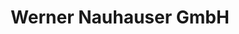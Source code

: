 ---
title: "Werner Nauhauser GmbH"
url: /schiffweiler/werner-nauhauser-gmbh/
shop: Autowerkstatt
---